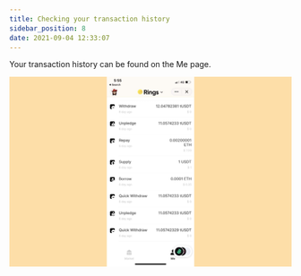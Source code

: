 ```yaml
---
title: Checking your transaction history
sidebar_position: 8
date: 2021-09-04 12:33:07
---
```


Your transaction history can be found on the Me page. 

![](../assets/history.jpg)